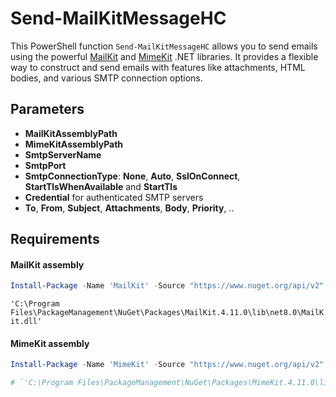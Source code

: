 # Send-MailKitMessageHC

This PowerShell function `Send-MailKitMessageHC` allows you to send emails using the powerful [MailKit](https://github.com/jstedfast/MailKit) and [MimeKit](https://github.com/jstedfast/MimeKit) .NET libraries. It provides a flexible way to construct and send emails with features like attachments, HTML bodies, and various SMTP connection options.

## Parameters

- **MailKitAssemblyPath**
- **MimeKitAssemblyPath**
- **SmtpServerName**
- **SmtpPort**
- **SmtpConnectionType**: **None**, **Auto**, **SslOnConnect**, **StartTlsWhenAvailable** and **StartTls**
- **Credential** for authenticated SMTP servers
- **To**, **From**, **Subject**, **Attachments**, **Body**, **Priority**, ..

## Requirements

#### MailKit assembly
```powershell
Install-Package -Name 'MailKit' -Source "https://www.nuget.org/api/v2" -SkipDependencies -Scope AllUsers
```

 `'C:\Program Files\PackageManagement\NuGet\Packages\MailKit.4.11.0\lib\net8.0\MailKit.dll'`

#### MimeKit assembly
```powershell
Install-Package -Name 'MimeKit' -Source "https://www.nuget.org/api/v2" -SkipDependencies -Scope AllUsers

# `'C:\Program Files\PackageManagement\NuGet\Packages\MimeKit.4.11.0\lib\net8.0\MimeKit.dll'`
```
